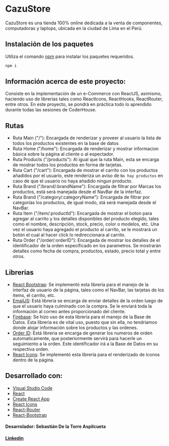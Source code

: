 # CazuStore

CazuStore es una tienda 100% online dedicada a la venta de componentes, computadoras y laptops, ubicada en la ciudad de Lima en el Perú.

## Instalación de los paquetes

Utiliza el comando [npm](hhttps://www.npmjs.com/) para instalar los paquetes requeridos.

```bash
npm i
```

## Información acerca de este proyecto:

Consiste en la implementación de un e-Commerce con ReactJS, asimismo, haciendo uso de librerías tales como ReactIcons, ReactHooks, ReactRouter, entre otros. En este proyecto, se pondrá en práctica todo lo aprendido durante todas las sesiones de CoderHouse.

## Rutas
- Ruta Main ("/"): Encargada de renderizar y proveer al usuario la lista de todos los productos existentes en la base de datos
- Ruta Home ("/home"): Encargada de renderizar y mostrar informacion básica sobre la página al cliente o al espectador.
- Ruta Products ("/products"): Al igual que la ruta Main, esta se encarga de mostrar todos los productos en forma de tarjetas.
- Ruta Cart ("/cart"): Encargada de mostrar el carrito con los productos añadidos por el usuario, este renderiza un aviso de `No hay productos` en caso de que el usuario no haya añadido ningun producto.
- Ruta Brand ("/brand/:brandName"): Encargada de filtrar por Marcas los productos, está será manejada desde el NavBar de la interfaz.
- Ruta Brand ("/category/:categoryName"): Encargada de filtrar por categorías los productos, de igual modo, stá será manejada desde el NavBar.
- Ruta Item ("/item/:productId"): Encargada de mostrar el boton para agregar al carrito y los detalles disponibles del producto elegido, tales como el  nombre, descripción, stock, precio, color o modelos, etc. Una vez el usuario haya agregado el producto al carrito, se le mostrará un botón el cual al hacer click lo redireccionara al carrito.
- Ruta Order ("/order/:orderID"): Encargada de mostrar los detalles de el identificador de la orden especificado en los parametros. Se mostrarán detalles como fecha de compra, productos, estado, precio total y entre otros.

## Librerias
- [React Bootstrap](https://react-bootstrap.github.io/): Se implementó esta librería para el manejo de la interfaz de usuario de la página, tales como el NavBar, las tarjetas de los items, el carrito, etc.
- [EmailJS](https://www.emailjs.com/): Está librería se encarga de enviar detalles de la orden luego de que el usuario haya culminado con la compra. Se le enviará toda la información al correo antes proporcionado del cliente.
- [Firebase](https://firebase.google.com/): Se hizo uso de esta librería para el manejo de la Base de Datos. Esta libreria es de vital uso, puesto que sin ella, no tendríamos donde alojar información sobre los productos y las ordenes.
- [Order ID](https://www.npmjs.com/package/order-id): Está libreria se encarga de generar los numeros de orden automaticamente, que posteriormente servirá para hacerle un seguimiento a la orden. Este identificador irá a la Base de Datos en su respectiva orden.
- [React Icons](https://react-icons.github.io/react-icons/): Se implementó esta librería para el renderizado de íconos dentro de la página.

## Desarrollado con:

- [Visual Studio Code](https://code.visualstudio.com/)
- [React](https://reactjs.org/)
- [Create React App](https://create-react-app.dev/)
- [React Icons](https://react-icons.github.io/react-icons/)
- [React-Router](https://reactrouter.com/docs/en/v6/)
- [React-Bootstrap](https://react-bootstrap.github.io/)

#### Desarrolador: Sebastián De la Torre Aspilcueta
#### [Linkedin](https://www.linkedin.com/in/sebastian-de-la-torre-aspilcueta-6b9364184/) 